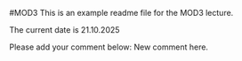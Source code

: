 #MOD3
This is an example readme file for the MOD3 lecture.

The current date is 21.10.2025

Please add your comment below:
New comment here. 
